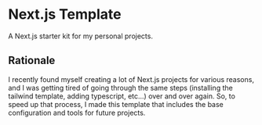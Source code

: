 # Next.js Template

A Next.js starter kit for my personal projects.

## Rationale

I recently found myself creating a lot of Next.js projects for various reasons, and I was getting tired of going through the same steps (installing the tailwind template, adding typescript, etc...) over and over again. So, to speed up that process, I made this template that includes the base configuration and tools for future projects.
